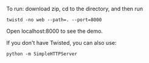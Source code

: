 To run: download zip, cd to the directory, and then run

	twistd -no web --path=. --port=8000

Open localhost:8000 to see the demo.

If you don't have Twisted, you can also use:

	python -m SimpleHTTPServer